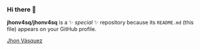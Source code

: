 ### Hi there 👋

**jhonv4sq/jhonv4sq** is a ✨ _special_ ✨ repository because its `README.md` (this file) appears on your GitHub profile.
<!-- 
Here are some ideas to get you started:

- 🔭 I’m currently working on ...
- 🌱 I’m currently learning ...
- 👯 I’m looking to collaborate on ...
- 🤔 I’m looking for help with ...
- 💬 Ask me about ...
- 📫 How to reach me: ...
- 😄 Pronouns: ...
- ⚡ Fun fact: ... -->

<div class="badge-base LI-profile-badge" data-locale="es_ES" data-size="large" data-theme="dark" data-type="HORIZONTAL" data-vanity="jhon-erick-vasquez" data-version="v1"><a class="badge-base__link LI-simple-link" href="https://es.linkedin.com/in/jhon-erick-vasquez?trk=profile-badge">Jhon Vásquez</a></div>
              
